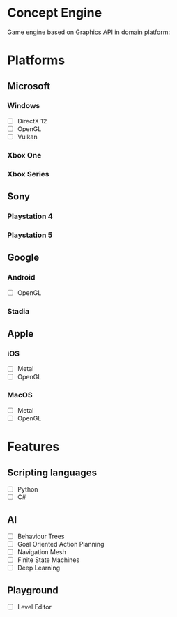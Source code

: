 # Concept Engine

Game engine based on Graphics API in domain platform:

# Platforms

## Microsoft
### Windows 
* [ ] DirectX 12
* [ ] OpenGL
* [ ] Vulkan

### Xbox One

### Xbox Series

## Sony

### Playstation 4

### Playstation 5

## Google

### Android
* [ ] OpenGL
### Stadia

## Apple
### iOS
* [ ] Metal
* [ ] OpenGL
### MacOS
* [ ] Metal
* [ ] OpenGL

# Features

## Scripting languages
* [ ] Python
* [ ] C#

## AI
* [ ] Behaviour Trees
* [ ] Goal Oriented Action Planning
* [ ] Navigation Mesh
* [ ] Finite State Machines
* [ ] Deep Learning

## Playground
* [ ] Level Editor